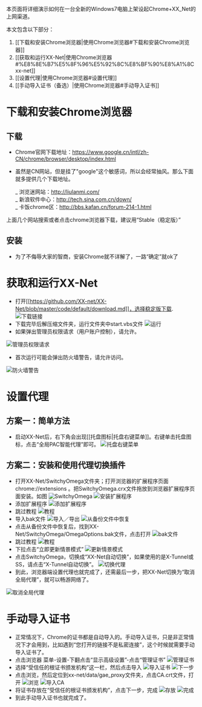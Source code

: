 本页面将详细演示如何在一台全新的Windows7电脑上架设起Chrome+XX_Net的上网渠道。

本文包含以下部分：

1. [[下载和安装Chrome浏览器|使用Chrome浏览器#下载和安装Chrome浏览器]]
2. [[获取和运行XX-Net|使用Chrome浏览器#%E8%8E%B7%E5%8F%96%E5%92%8C%E8%BF%90%E8%A1%8Cxx-net]]
3. [[设置代理|使用Chrome浏览器#设置代理]]
4. [[手动导入证书（备选）|使用Chrome浏览器#手动导入证书]]

# 下载和安装Chrome浏览器
## 下载
* Chrome官网下载地址：https://www.google.cn/intl/zh-CN/chrome/browser/desktop/index.html
* 虽然是CN网站，但是挂了"google"这个敏感词，所以会经常抽风。那么下面就多提供几个下载地址。

  _ 浏览迷网站：http://liulanmi.com/  
  _ 新浪软件中心：http://tech.sina.com.cn/down/  
  _ 卡饭chrome区：http://bbs.kafan.cn/forum-214-1.html  

上面几个网站搜索或者点击chrome浏览器下载，建议用“Stable（稳定版）”

## 安装
* 为了不侮辱大家的智商，安装Chrome就不详解了，一路“确定”就ok了

# 获取和运行XX-Net
* 打开[[https://github.com/XX-net/XX-Net/blob/master/code/default/download.md]]，选择稳定版下载.
![下载链接](https://cloud.githubusercontent.com/assets/13873808/16293362/eaa5e1ee-394b-11e6-8660-04d84892c8d2.png)
* 下载完毕后解压缩文件夹，运行文件夹中start.vbs文件
![运行](https://cloud.githubusercontent.com/assets/13873808/16293263/150b6cc0-394b-11e6-9b84-9428caa6f780.png)
* 如果弹出管理员权限请求（用户账户控制），请允许。

![管理员权限请求](https://cloud.githubusercontent.com/assets/6830787/10132435/079df852-6609-11e5-824d-06c8c4bb929b.PNG)

* 首次运行可能会弹出防火墙警告，请允许访问。

![防火墙警告](https://cloud.githubusercontent.com/assets/6830787/10131885/feb9afa4-6605-11e5-82c5-b2f15eb2ebd2.PNG)

# 设置代理
## 方案一：简单方法
* 启动XX-Net后，右下角会出现[[托盘图标|托盘右键菜单]]。右键单击托盘图标，点击“全局PAC智能代理”即可。
![托盘右键菜单](https://cloud.githubusercontent.com/assets/6830787/10132436/07a149f8-6609-11e5-8e1b-1dbe9336b226.PNG)

## 方案二：安装和使用代理切换插件
* 打开XX-Net/SwitchyOmega文件夹；打开浏览器的扩展程序页面 chrome://extensions 。把SwitchyOmega.crx文件拖放到浏览器扩展程序页面安装。如图
![SwitchyOmega](https://raw.githubusercontent.com/yeahwu/recycle-bin/master/xx0.JPG)
![安装扩展程序](https://raw.githubusercontent.com/yeahwu/recycle-bin/master/xx1.JPG)
* 添加扩展程序
![添加扩展程序](https://raw.githubusercontent.com/yeahwu/recycle-bin/master/xx2.JPG)
* 跳过教程
![教程](https://raw.githubusercontent.com/yeahwu/recycle-bin/master/xx3.JPG)
* 导入bak文件
![导入／导出](https://raw.githubusercontent.com/yeahwu/recycle-bin/master/xx4.JPG)
![从备份文件中恢复](https://github.com/yeahwu/recycle-bin/blob/master/xx5.JPG)
* 点击从备份文件中恢复后，找到XX-Net/SwitchyOmega/OmegaOptions.bak文件，点击打开
![bak文件](https://raw.githubusercontent.com/yeahwu/recycle-bin/master/xx5.5.JPG)
* 跳过教程
![教程](https://raw.githubusercontent.com/yeahwu/recycle-bin/master/xx6.JPG)
* 下拉点击“立即更新情景模式”
![更新情景模式](https://cloud.githubusercontent.com/assets/13328328/16223849/f6731972-37d1-11e6-83c1-88b876f4f52d.png)
* 点击SwitchyOmega，切换成“XX-Net自动切换”，如果使用的是X-Tunnel或SS，请点击“X-Tunnel自动切换”。
![切换代理](https://raw.githubusercontent.com/yeahwu/recycle-bin/master/xx7.png)
* 到此，浏览器端设置代理也就完成了，还需最后一步，把XX-Net切换为“取消全局代理”，就可以畅游网络了。

![取消全局代理](https://raw.githubusercontent.com/yeahwu/wu/master/pan8.jpg)

# 手动导入证书
* 正常情况下，Chrome的证书都是自动导入的。手动导入证书，只是非正常情况下才会用到，比如遇到“您打开的链接不是私密连接”，这个时候就需要手动导入证书了。
* 点击浏览器 菜单-设置-下翻点击“显示高级设置”-点击“管理证书”
![管理证书](https://raw.githubusercontent.com/yeahwu/recycle-bin/master/zs0.JPG)
* 选择“受信任的根证书颁发机构”这一栏，然后点击导入
![导入证书](https://raw.githubusercontent.com/yeahwu/recycle-bin/master/zs1.JPG)
![下一步](https://raw.githubusercontent.com/yeahwu/recycle-bin/master/zs2.JPG)
* 点击浏览，然后定位到xx-net/data/gae_proxy文件夹，点击CA.crt文件，打开
![浏览](https://raw.githubusercontent.com/yeahwu/recycle-bin/master/zs3.JPG)
![导入CA](https://raw.githubusercontent.com/yeahwu/recycle-bin/master/zs4.JPG)
* 将证书存放在“受信任的根证书颁发机构”，点击下一步，完成
![存放](https://raw.githubusercontent.com/yeahwu/recycle-bin/master/zs5.JPG)
![完成](https://raw.githubusercontent.com/yeahwu/recycle-bin/master/zs6.JPG)
* 到此手动导入证书也就完成了。
